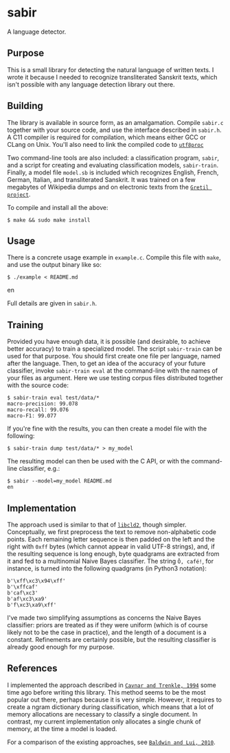 # sabir

A language detector.


## Purpose

This is a small library for detecting the natural language of written texts. I
wrote it because I needed to recognize transliterated Sanskrit texts, which
isn't possible with any language detection library out there.

## Building

The library is available in source form, as an amalgamation. Compile `sabir.c`
together with your source code, and use the interface described in `sabir.h`. A
C11 compiler is required for compilation, which means either GCC or CLang on
Unix. You'll also need to link the compiled code to
[`utf8proc`](https://github.com/JuliaLang/utf8proc)

Two command-line tools are also included: a classification program, `sabir`, and
a script for creating and evaluating classification models, `sabir-train`.
Finally, a model file `model.sb` is included which recognizes English, French,
German, Italian, and transliterated Sanskrit. It was trained on a few megabytes
of Wikipedia dumps and on electronic texts from the [`Gretil
project`](http://gretil.sub.uni-goettingen.de/).

To compile and install all the above:

    $ make && sudo make install

## Usage

There is a concrete usage example in `example.c`. Compile this file with `make`,
and use the output binary like so:

    $ ./example < README.md
   en

Full details are given in `sabir.h`.

## Training

Provided you have enough data, it is possible (and desirable, to achieve better
accuracy) to train a specialized model. The script `sabir-train` can be used for
that purpose. You should first create one file per language, named after the
language. Then, to get an idea of the accuracy of your future classifier, invoke
`sabir-train eval` at the command-line with the names of your files as argument.
Here we use testing corpus files distributed together with the source code:

    $ sabir-train eval test/data/*
    macro-precision: 99.078
    macro-recall: 99.076
    macro-F1: 99.077

If you're fine with the results, you can then create a model file with the
following:

    $ sabir-train dump test/data/* > my_model

The resulting model can then be used with the C API, or with the command-line
classifier, e.g.:

    $ sabir --model=my_model README.md
    en

## Implementation

The approach used is similar to that of
[`libcld2`](https://github.com/CLD2Owners/cld2), though simpler. Conceptually,
we first preprocess the text to remove non-alphabetic code points. Each
remaining letter sequence is then padded on the left and the right with `0xff`
bytes (which cannot appear in valid UTF-8 strings), and, if the resulting
sequence is long enough, byte quadgrams are extracted from it and fed to a
multinomial Naive Bayes classifier. The string `Ô, café!`, for instance, is
turned into the following quadgrams (in Python3 notation):

    b'\xff\xc3\x94\xff'
    b'\xffcaf'
    b'caf\xc3'
    b'af\xc3\xa9'
    b'f\xc3\xa9\xff'

I've made two simplifying assumptions as concerns the Naive Bayes classifier:
priors are treated as if they were uniform (which is of course likely not to be
the case in practice), and the length of a document is a constant. Refinements
are certainly possible, but the resulting classifier is already good enough for
my purpose.

## References

I implemented the approach described in [`Cavnar and Trenkle,
1994`](http://citeseerx.ist.psu.edu/viewdoc/download?doi=10.1.1.53.9367&rep=rep1&type=pdf)
some time ago before writing this library. This method seems to be the most
popular out there, perhaps because it is very simple. However, it requires to
create a ngram dictionary during classification, which means that a lot of
memory allocations are necessary to classify a single document. In contrast, my
current implementation only allocates a single chunk of memory, at the time a
model is loaded.

For a comparison of the existing approaches, see [`Baldwin and Lui,
2010`](http://www.aclweb.org/anthology/N10-1027).
